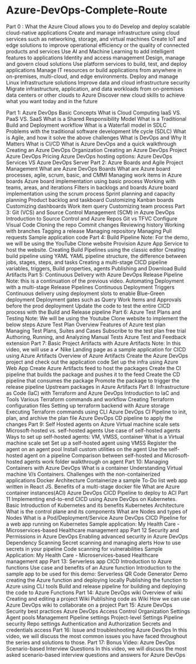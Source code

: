 # Azure-DevOps-Complete-Route

Part 0 : What the Azure Cloud allows you to do
Develop and deploy scalable cloud-native applications
Create and manage infrastructure using cloud services such as networking, storage, and virtual machines
Create IoT and edge solutions to improve operational efficiency or the quality of connected products and services
Use AI and Machine Learning to add intelligent features to applications
Identity and access management
Design, manage and govern cloud solutions
Use platform services to build, test, and deploy applications
Manage IT resources or build applications from anywhere in on-premises, multi-cloud, and edge environments.
Deploy and manage Linux infrastructure solutions
Improve data and cloud infrastructure security
Migrate infrastructure, application, and data workloads from on-premises data centers or other clouds to Azure
Discover new cloud skills to achieve what you want today and in the future

Part 1: Azure DevOps Basic Concepts
What is Cloud Computing
IaaS VS. PaaS VS. SaaS
What is a Shared Responsibility Model
What is a Traditional Build and Deployment workflow
What is a Waterfall model in SDLC
Problems with the traditional software development life cycle (SDLC)
What is Agile, and how it solve the above challenges
What is DevOps and Why It Matters
What is CI/CD
What is Azure DevOps and a quick walkthrough
Creating an Azure DevOps Organization
Creating an Azure DevOps Project
Azure DevOps Pricing
Azure DevOps hosting options: Azure DevOps Services VS Azure DevOps Server
Part 2: Azure Boards and Agile Project Management 
What are Azure DevOps Boards
What are Azure board processes, agile, scrum, basic, and CMMI
Managing work items in Azure boards
Azure board implementation using basic process
Working with teams, areas, and iterations
Filters in backlogs and boards
Azure board implementation using the scrum process
Sprint planning and capacity planning
Product backlog and taskboard
Customizing Kanban boards
Customizing dashboards
Work item query
Customizing team process
Part 3: Git (VCS) and Source Control Management (SCM) in Azure DevOps 
Introduction to Source Control and Azure Repos
Git vs TFVC
Configure Visual Code
Cloning the repo
Commit changes
Reviewing history
Working with branches
Tagging a release
Managing repository
Managing Pull requests
Sample application code
Part 4: Build Pipeline
Note: For the demo, we will be using the YouTube Clone website
Provision Azure App Service to host the website.
Creating Build Pipelines using the classic editor
Creating build pipeline using YAML
YAML pipeline structure, the difference between jobs, stages, steps, and tasks
Creating a multi-stage CICD pipeline
variables, triggers, Build properties, agents
Publishing and Download Build Artifacts
Part 5: Continuous Delivery with Azure DevOps Release Pipeline
Note: this is a continuation of the previous video.
Automating Deployment with a multi-stage Release Pipelines
Continuous Deployment Triggers
Continuous delivery using deployment slots to enable Blue-Green deployment
Deployment gates such as Query Work Items and Approvals before the prod deployment
Update the code to test the entire CICD process with the Build and Release pipeline
Part 6: Azure Test Plans and Testing
Note: We will be using the Youtube Clone website to implement the below steps
Azure Test Plan Overview
Features of Azure test plan
Managing Test Plans, Suites and Cases
Subscribe to the test plan free trial
Authoring, Running, and Analyzing Manual Tests
Azure Test and Feedback extension
Part 7: Basic Project Artifacts with Azure Artifacts
Note: In this video, we will use a ✔ Nike Landing page as a sample application for CICD using Azure Artifacts
Overview of Azure Artifacts
Create the Azure DevOps project and check out the application code
Set up the infra using Azure Web App
Create Azure Artifacts feed to host the packages
Create the CI pipeline that builds the package and pushes it to the feed
Create the CD pipeline that consumes the package
Promote the package to trigger the release pipeline
Upstream packages in Azure Artifacts
Part 8: Infrastructure as Code (IaC) with Terraform and Azure DevOps
Introduction to IaC and Tools
Various Terraform commands and workflow
Creating Terraform configuration files
Setting up terraform backend with Azure storage
Executing Terraform commands using CLI
Azure DevOps CI Pipeline to init, plan, and archive the plan file
Azure DevOps CD pipeline to apply the changes
Part 9: Self Hosted agents on Azure Virtual machine scale sets
Microsoft-hosted vs. self-hosted agents
Use case of self-hosted agents
Ways to set up self-hosted agents: VM, VMSS, container
What is a Virtual machine scale set
Set up a self-hosted agent using VMSS
Register the agent on an agent pool
Install custom utilities on the agent
Use the self-hosted agent on a pipeline
Comparison between self-hosted and Microsoft-hosted agents
work folder walkthrough on agent
Part 10: Managing Containers with Azure DevOps
What is a container
Understanding Virtual machine V/s Containers.
Challenges with the non-containerized applications
Docker Architecture
Containerize a sample To-Do list web app written in React JS.
Benefits of a multi-stage docker file
What are Azure container instances(ACI)
Azure DevOps CICD Pipeline to deploy to ACI
Part 11 Implementing end-to-end CICD using Azure DevOps on Kubernetes.
Basic Introduction of Kubernetes and its benefits
Kubernetes Architecture
What is the control plane and its components
What are Nodes and types of Nodes
What is a Pod/Deployment/Service
Azure DevOps CICD Pipeline for a web app running on Kubernetes
Sample application: My Health Care - Microservices-based Healthcare management app
Part 12 Security and Permissions in Azure DevOps
Enabling advanced security in Azure DevOps
Dependency Scanning
Secret scanning and managing alerts
How to use secrets in your pipeline
Code scanning for vulnerabilities
Sample Application: My Health Care - Microservices-based Healthcare management app
Part 13: Serverless app CICD
Introduction to Azure functions
Use case and benefits of an Azure function
Introduction to the sample app to be used for this demo: Serverless QR Code Generator
Demo creating the Azure function and deploying locally
Publishing the function to Azure using CLI tools
Build and release pipeline for building and deploying the code to Azure Functions
Part 14: Azure DevOps wiki
Overview of wiki
Creating and editing a project Wiki
Publishing code as Wiki
How we can use Azure DevOps wiki to collaborate on a project
Part 15: Azure DevOps Security best practices
Azure DevOps Access Control
Organization Settings
Agent pools Management
Pipeline settings
Project-level Settings
Pipeline security
Repo settings
Authentication and Authorization
Secrets and credentials access
Part 16: Issue and troubleshooting Azure DevOps
In this video, we will discuss the most common issues you have faced throughout the series and solutions to those. 
Part 17: Bonus Video: Azure DevOps Scenario-based Interview Questions
In this video, we will discuss the most asked scenario-based interview questions and answers for Azure DevOps
